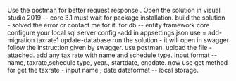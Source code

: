 Use the postman for better request response .
Open the solution in visual studio 2019 -- core 3.1 must
wait for package installation. 
build the solution - solved the error or contact me for it.
for db -- entity framework core
configure your local sql server config -add in appsettings.json
use = add-migration taxrate1
update-database
run the solution - it will open in swagger 
follow the instruction given by swagger.
use postman.
upload the file -attached.
add any tax rate with name and schedule type. 
input format -- name, taxrate,schedule type, year., startdate, enddate. 
now use get method for get the taxrate - input name , date
dateformat -- local storage. 
